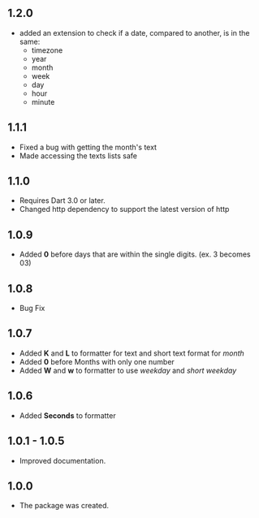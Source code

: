 ## 1.2.0
 - added an extension to check if a date, compared to another, is in the same:
   - timezone
   - year
   - month
   - week
   - day
   - hour
   - minute

## 1.1.1
 - Fixed a bug with getting the month's text
 - Made accessing the texts lists safe
## 1.1.0

 - Requires Dart 3.0 or later.
 - Changed http dependency to support the latest version of http

## 1.0.9

 - Added **0** before days that are within the single digits. (ex. 3 becomes 03)

## 1.0.8

 - Bug Fix

## 1.0.7

 - Added **K** and **L** to formatter for text and short text format for _month_
 - Added **0** before Months with only one number
 - Added **W** and **w** to formatter to use _weekday_ and _short weekday_

## 1.0.6

- Added **Seconds** to formatter

## 1.0.1 - 1.0.5

 - Improved documentation.

## 1.0.0

 - The package was created.
